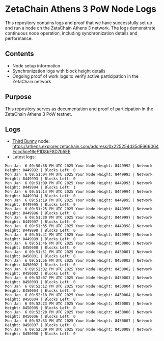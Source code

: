 # ZetaChain Athens 3 PoW Node Logs
This repository contains logs and proof that we have successfully set up and run a node on the ZetaChain Athens 3 network. The logs demonstrate continuous node operation, including synchronization details and performance.

## Contents
- Node setup information
- Synchronization logs with block height details
- Ongoing proof of work logs to verify active participation in the ZetaChain network

## Purpose
This repository serves as documentation and proof of participation in the ZetaChain Athens 3 PoW testnet.

## Logs

- [Third Bunny](https://thirdbunny.xyz/) node: https://athens.explorer.zetachain.com/address/0x225254d35dE666064Eccc5ce16eF1D8bF8D7b5EE
- Latest logs:
```
Mon Jan  6 09:50:58 PM UTC 2025 Your Node Height: 8449992 | Network Height: 8449992 | Blocks Left: 0
Mon Jan  6 09:51:04 PM UTC 2025 Your Node Height: 8449993 | Network Height: 8449993 | Blocks Left: 0
Mon Jan  6 09:51:09 PM UTC 2025 Your Node Height: 8449993 | Network Height: 8449994 | Blocks Left: 1
Mon Jan  6 09:51:14 PM UTC 2025 Your Node Height: 8449994 | Network Height: 8449994 | Blocks Left: 0
Mon Jan  6 09:51:19 PM UTC 2025 Your Node Height: 8449995 | Network Height: 8449995 | Blocks Left: 0
Mon Jan  6 09:51:25 PM UTC 2025 Your Node Height: 8449996 | Network Height: 8449996 | Blocks Left: 0
Mon Jan  6 09:51:30 PM UTC 2025 Your Node Height: 8449997 | Network Height: 8449997 | Blocks Left: 0
Mon Jan  6 09:51:35 PM UTC 2025 Your Node Height: 8449998 | Network Height: 8449998 | Blocks Left: 0
Mon Jan  6 09:51:41 PM UTC 2025 Your Node Height: 8449999 | Network Height: 8449999 | Blocks Left: 0
Mon Jan  6 09:51:46 PM UTC 2025 Your Node Height: 8450000 | Network Height: 8450000 | Blocks Left: 0
Mon Jan  6 09:51:51 PM UTC 2025 Your Node Height: 8450001 | Network Height: 8450001 | Blocks Left: 0
Mon Jan  6 09:51:56 PM UTC 2025 Your Node Height: 8450002 | Network Height: 8450002 | Blocks Left: 0
Mon Jan  6 09:52:02 PM UTC 2025 Your Node Height: 8450002 | Network Height: 8450002 | Blocks Left: 0
Mon Jan  6 09:52:07 PM UTC 2025 Your Node Height: 8450003 | Network Height: 8450003 | Blocks Left: 0
Mon Jan  6 09:52:12 PM UTC 2025 Your Node Height: 8450004 | Network Height: 8450004 | Blocks Left: 0
Mon Jan  6 09:52:18 PM UTC 2025 Your Node Height: 8450004 | Network Height: 8450004 | Blocks Left: 0
Mon Jan  6 09:52:23 PM UTC 2025 Your Node Height: 8450005 | Network Height: 8450005 | Blocks Left: 0
Mon Jan  6 09:52:28 PM UTC 2025 Your Node Height: 8450006 | Network Height: 8450006 | Blocks Left: 0
Mon Jan  6 09:52:33 PM UTC 2025 Your Node Height: 8450007 | Network Height: 8450007 | Blocks Left: 0
Mon Jan  6 09:52:39 PM UTC 2025 Your Node Height: 8450008 | Network Height: 8450008 | Blocks Left: 0
```
